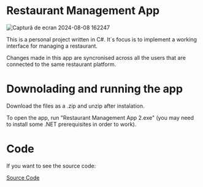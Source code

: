 # Restaurant Management App

![Captură de ecran 2024-08-08 162247](https://github.com/user-attachments/assets/5ef5f252-aae1-48eb-be9a-d67c9cd31220)

This is a personal project written in C#. It`s focus is to implement a working interface for managing a restaurant.

Changes made in this app are syncronised across all the users that are connected to the same restaurant platform.

# Downolading and running the app

Download the files as a .zip and unzip after instalation.

To open the app, run "Restaurant Management App 2.exe" (you may need to install some .NET prerequisites in order to work).


# Code

If you want to see the source code:

[Source Code](https://github.com/ApyrGeo/Restaurant-Guard)

